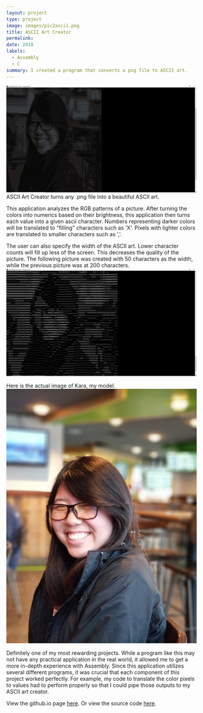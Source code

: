 ```yaml
---
layout: project
type: project
image: images/pic2ascii.png
title: ASCII Art Creator
permalink:
date: 2018
labels:
  - Assembly
  - C
summary: I created a program that converts a png file to ASCII art.
---
```


<div class="ui rounded image">
<img class="ui image" src="../images/rgb2ascii.png">
</div>
ASCII Art Creator turns any .png file into a beautiful ASCII art.

This application analyzes the RGB patterns of a picture. After turning the colors into numerics based on their brightness, this application then turns each value into a given ascii character. Numbers representing darker colors will be translated to "filling" characters such as 'X'. Pixels with lighter colors are translated to smaller characters such as ','.

The user can also specify the width of the ASCII art. Lower character counts will fill up less of the screen. This decreases the quality of the picture. The following picture was created with 50 characters as the width, while the previous picture was at 200 characters.
<img class="ui image" src="../images/rgb2ascii2.png">

Here is the actual image of Kara, my model.
<img class="ui image" src="../images/kara.png">

Definitely one of my most rewarding projects. While a program like this may not have any practical application in the real world, it allowed me to get a more in-depth experience with Assembly. Since this application utilizes several different programs, it was crucial that each component of this project worked perfectly. For example, my code to translate the color pixels to values had to perform properly so that I could pipe those outputs to my ASCII art creator.

View the github.io page [here](https://hexokinase.github.io/).
Or view the source code [here](https://github.com/hexokinase/math-rush).
